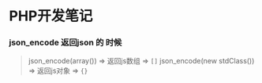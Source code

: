 
PHP开发笔记
==========


### json_encode 返回json 的 时候

>
> json_encode(array()) =>  返回js数组  => `[]`
> json_encode(new stdClass()) =>  返回js对象 => `{}`
>


